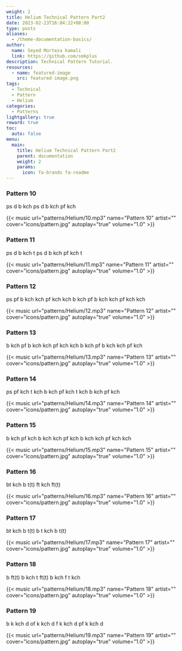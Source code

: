 ```yaml
---
weight: 2
title: Helium Technical Pattern Part2
date: 2023-02-23T16:04:22+08:00
type: posts
aliases:
  - /theme-documentation-basics/
author:
  name: Seyed Morteza kamali
  link: https://github.com/smkplus
description: Technical Pattern Tutorial.
resources:
  - name: featured-image
    src: featured-image.png
tags:
  - Technical
  - Pattern
  - Helium
categories:
  - Patterns
lightgallery: true
reward: true
toc:
  auto: false
menu:
  main:
    title: Helium Technical Pattern Part2
    parent: documentation
    weight: 2
    params:
      icon: fa-brands fa-readme
---
```



### Pattern 10
ps d b kch ps d b kch pf kch

{{< music url="patterns/Helium/10.mp3" name="Pattern 10" artist="" cover="icons/pattern.jpg" autoplay="true" volume="1.0" >}}

### Pattern 11
ps d b kch t ps d b kch pf kch t

{{< music url="patterns/Helium/11.mp3" name="Pattern 11" artist="" cover="icons/pattern.jpg" autoplay="true" volume="1.0" >}}

### Pattern 12
ps pf b kch kch pf kch kch b kch pf b kch kch pf kch kch

{{< music url="patterns/Helium/12.mp3" name="Pattern 12" artist="" cover="icons/pattern.jpg" autoplay="true" volume="1.0" >}}

### Pattern 13
b kch pf b kch kch pf kch kch b kch pf b kch kch pf kch

{{< music url="patterns/Helium/13.mp3" name="Pattern 13" artist="" cover="icons/pattern.jpg" autoplay="true" volume="1.0" >}}

### Pattern 14
ps pf kch t kch b kch pf kch t kch b kch pf kch

{{< music url="patterns/Helium/14.mp3" name="Pattern 14" artist="" cover="icons/pattern.jpg" autoplay="true" volume="1.0" >}}

### Pattern 15
b kch pf kch b kch kch pf kch b kch kch pf kch kch

{{< music url="patterns/Helium/15.mp3" name="Pattern 15" artist="" cover="icons/pattern.jpg" autoplay="true" volume="1.0" >}}

### Pattern 16
bt kch b t(t) ft kch ft(t)

{{< music url="patterns/Helium/16.mp3" name="Pattern 16" artist="" cover="icons/pattern.jpg" autoplay="true" volume="1.0" >}}

### Pattern 17
bt kch b t(t) b t kch b t(t)

{{< music url="patterns/Helium/17.mp3" name="Pattern 17" artist="" cover="icons/pattern.jpg" autoplay="true" volume="1.0" >}}

### Pattern 18
b ft(t) b kch t ft(t) b kch f t kch

{{< music url="patterns/Helium/18.mp3" name="Pattern 18" artist="" cover="icons/pattern.jpg" autoplay="true" volume="1.0" >}}

### Pattern 19
b k kch d of k kch d f k kch d pf k kch d

{{< music url="patterns/Helium/19.mp3" name="Pattern 19" artist="" cover="icons/pattern.jpg" autoplay="true" volume="1.0" >}}